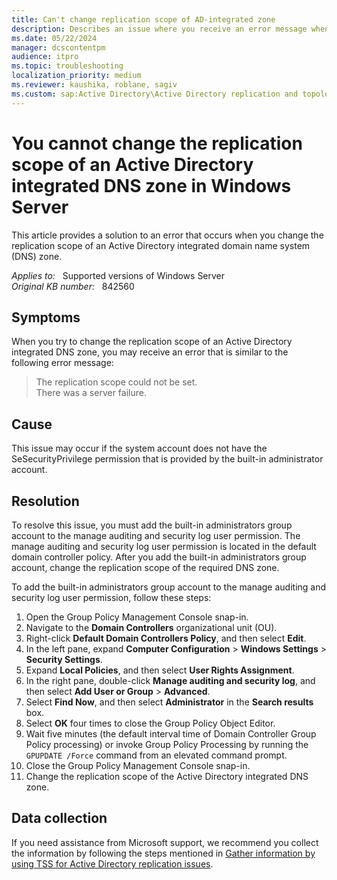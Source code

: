 ```yaml
---
title: Can't change replication scope of AD-integrated zone
description: Describes an issue where you receive an error message when you try to change the replication scope of an Active Directory-integrated DNS zone. Resolution involves the assignment of permissions to the built-in administrator account.
ms.date: 05/22/2024
manager: dcscontentpm
audience: itpro
ms.topic: troubleshooting
localization_priority: medium
ms.reviewer: kaushika, roblane, sagiv
ms.custom: sap:Active Directory\Active Directory replication and topology, csstroubleshoot
---
```

# You cannot change the replication scope of an Active Directory integrated DNS zone in Windows Server

This article provides a solution to an error that occurs when you change the replication scope of an Active Directory integrated domain name system (DNS) zone.

_Applies to:_ &nbsp; Supported versions of Windows Server  
_Original KB number:_ &nbsp; 842560

## Symptoms

When you try to change the replication scope of an Active Directory integrated DNS zone, you may receive an error that is similar to the following error message:

> The replication scope could not be set.  
There was a server failure.

## Cause

This issue may occur if the system account does not have the SeSecurityPrivilege permission that is provided by the built-in administrator account.

## Resolution

To resolve this issue, you must add the built-in administrators group account to the manage auditing and security log user permission. The manage auditing and security log user permission is located in the default domain controller policy. After you add the built-in administrators group account, change the replication scope of the required DNS zone.

To add the built-in administrators group account to the manage auditing and security log user permission, follow these steps:

1. Open the Group Policy Management Console snap-in.
2. Navigate to the **Domain Controllers** organizational unit (OU).
3. Right-click **Default Domain Controllers Policy**, and then select **Edit**.
4. In the left pane, expand **Computer Configuration** > **Windows Settings** > **Security Settings**.
5. Expand **Local Policies**, and then select **User Rights Assignment**.
6. In the right pane, double-click **Manage auditing and security log**, and then select **Add User or Group** > **Advanced**.
7. Select **Find Now**, and then select **Administrator** in the **Search results** box.
8. Select **OK** four times to close the Group Policy Object Editor.
9. Wait five minutes (the default interval time of Domain Controller Group Policy processing) or invoke Group Policy Processing by running the `GPUPDATE /Force` command from an elevated command prompt.
10. Close the Group Policy Management Console snap-in.
11. Change the replication scope of the Active Directory integrated DNS zone.

## Data collection

If you need assistance from Microsoft support, we recommend you collect the information by following the steps mentioned in [Gather information by using TSS for Active Directory replication issues](../../windows-client/windows-troubleshooters/gather-information-using-tss-ad-replication.md).
